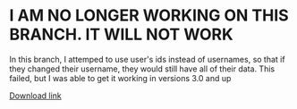 # I AM NO LONGER WORKING ON THIS BRANCH. IT WILL NOT WORK

In this branch, I attemped to use user's ids instead of usernames, so that if they changed their username, they would still have all of their data. This failed, but I was able to get it working in versions 3.0 and up

[Download link](https://github.com/The-Canadians-Friend/Cookie-Bot/archive/The-Dead-Branch.zip)
